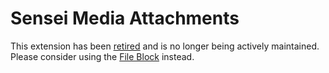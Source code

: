 # Sensei Media Attachments

This extension has been [retired](https://senseilms.com/retiring-course-progress-and-media-attachments/) and is no longer being actively maintained. Please consider using the [File Block](https://wordpress.org/documentation/article/file-block/) instead.
